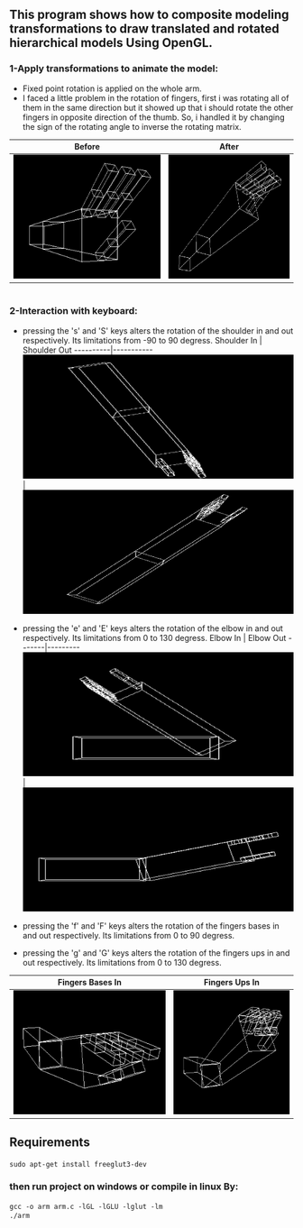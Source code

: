 ## This program shows how to composite modeling transformations to draw translated and rotated hierarchical models Using OpenGL.

### **1-Apply transformations to animate the model:**
   * Fixed point rotation is applied on the whole arm.
   * I faced a little problem in the rotation of fingers, first i was rotating all of them in the same direction but it showed up that i should rotate the other fingers in opposite direction of the thumb. So, i handled it by changing the sign of the rotating angle to inverse the rotating matrix. 

Before | After
  -----|------
  <img src="./images/before.png" alt="Before" title="Before" width="100%" height="220" /> | <img src="./images/after.png" alt="After" title="After" width="100%" height="220" />

#

### **2-Interaction with keyboard:**

* pressing the 's' and 'S' keys alters the rotation of the shoulder in and out respectively. Its limitations from -90 to 90 degress.
Shoulder In | Shoulder Out
  ----------|-----------
  <img src="./images/shoulder_in.png" alt="Shoulder In" title="Shoulder In" width="100%" height="220" /> | <img src="./images/shoulder_out.png" alt="Shoulder Out" title="Shoulder Out" width="100%" height="220" />

* pressing the 'e' and 'E' keys alters the rotation of the elbow in and out respectively. Its limitations from 0 to 130 degress.
Elbow In | Elbow Out
  -------|---------
  <img src="./images/elbow_in.png" alt="Elbow In" title="Elbow In" width="100%" height="220" /> | <img src="./images/elbow_out.png" alt="Elbow Out" title="Elbow Out" width="100%" height="220" />

* pressing the 'f' and 'F' keys alters the rotation of the fingers bases in and out respectively. Its limitations from 0 to 90 degress.
  
* pressing the 'g' and 'G' keys alters the rotation of the fingers ups in and out respectively. Its limitations from 0 to 130 degress.

Fingers Bases In | Fingers Ups In
  ---------------|---------------
  <img src="./images/fingers_in.png" alt="Fingers Bases In" title="Fingers Bases In" width="100%" height="220" /> | <img src="./images/fingerUps_in.png" alt="Fingers Ups In" title="Fingers Ups In" width="100%" height="220" />


## Requirements

```
sudo apt-get install freeglut3-dev
```

### then run project on windows or compile in linux By:

```
gcc -o arm arm.c -lGL -lGLU -lglut -lm
./arm
```